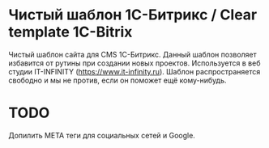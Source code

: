 # Чистый шаблон 1С-Битрикс / Clear template 1C-Bitrix

Чистый шаблон сайта для CMS 1С-Битрикс. Данный шаблон позволяет избавится от рутины при создании новых проектов.
Используется в веб студии IT-INFINITY (https://www.it-infinity.ru).
Шаблон распространяется свободно и мы не против, если он поможет ещё кому-нибудь.


# TODO
Допилить META теги для социальных сетей и Google.